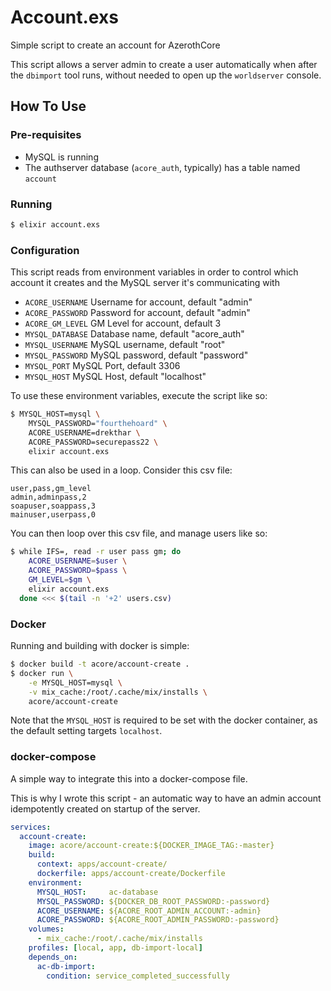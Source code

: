# Account.exs

Simple script to create an account for AzerothCore

This script allows a server admin to create a user automatically when after the `dbimport` tool runs, without needed to open up the `worldserver` console.

## How To Use

### Pre-requisites

- MySQL is running
- The authserver database (`acore_auth`, typically) has a table named `account`

### Running

```bash
$ elixir account.exs
```

### Configuration

This script reads from environment variables in order to control which account it creates and the MySQL server it's communicating with


- `ACORE_USERNAME` Username for account, default "admin"
- `ACORE_PASSWORD` Password for account, default "admin"
- `ACORE_GM_LEVEL` GM Level for account, default 3
- `MYSQL_DATABASE` Database name, default "acore_auth"
- `MYSQL_USERNAME` MySQL username, default "root"
- `MYSQL_PASSWORD` MySQL password, default "password"
- `MYSQL_PORT`     MySQL Port, default 3306
- `MYSQL_HOST`     MySQL Host, default "localhost"

To use these environment variables, execute the script like so:

```bash
$ MYSQL_HOST=mysql \
    MYSQL_PASSWORD="fourthehoard" \
    ACORE_USERNAME=drekthar \
    ACORE_PASSWORD=securepass22 \
    elixir account.exs
```

This can also be used in a loop. Consider this csv file:

```csv
user,pass,gm_level
admin,adminpass,2
soapuser,soappass,3
mainuser,userpass,0
```

You can then loop over this csv file, and manage users like so:

```bash
$ while IFS=, read -r user pass gm; do
    ACORE_USERNAME=$user \
    ACORE_PASSWORD=$pass \
    GM_LEVEL=$gm \
    elixir account.exs
  done <<< $(tail -n '+2' users.csv)
```

### Docker

Running and building with docker is simple:

```bash
$ docker build -t acore/account-create .
$ docker run \
    -e MYSQL_HOST=mysql \
    -v mix_cache:/root/.cache/mix/installs \
    acore/account-create
```

Note that the `MYSQL_HOST` is required to be set with the docker container, as the default setting targets `localhost`.

### docker-compose

A simple way to integrate this into a docker-compose file. 

This is why I wrote this script - an automatic way to have an admin account idempotently created on startup of the server. 

```yaml
services:
  account-create:
    image: acore/account-create:${DOCKER_IMAGE_TAG:-master}
    build:
      context: apps/account-create/
      dockerfile: apps/account-create/Dockerfile
    environment:
      MYSQL_HOST:     ac-database
      MYSQL_PASSWORD: ${DOCKER_DB_ROOT_PASSWORD:-password}
      ACORE_USERNAME: ${ACORE_ROOT_ADMIN_ACCOUNT:-admin}
      ACORE_PASSWORD: ${ACORE_ROOT_ADMIN_PASSWORD:-password}
    volumes:
      - mix_cache:/root/.cache/mix/installs
    profiles: [local, app, db-import-local]
    depends_on:
      ac-db-import:
        condition: service_completed_successfully
```

